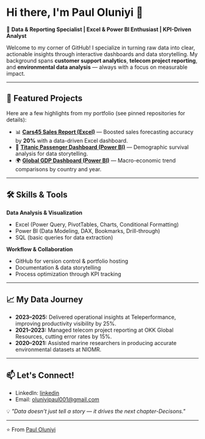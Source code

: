 # Hi there, I'm Paul Oluniyi 👋

🎯 **Data & Reporting Specialist | Excel & Power BI Enthusiast | KPI-Driven Analyst**

Welcome to my corner of GitHub! I specialize in turning raw data into clear, actionable insights through interactive dashboards and data storytelling. My background spans **customer support analytics**, **telecom project reporting**, and **environmental data analysis** — always with a focus on measurable impact.

---

## 🚀 Featured Projects
Here are a few highlights from my portfolio (see pinned repositories for details):

- 📊 **[Cars45 Sales Report (Excel)](https://github.com/your-username/data-portfolio/tree/main/Excel/Cars45-Sales-Report)** — Boosted sales forecasting accuracy by **20%** with a data-driven Excel dashboard.
- 🚢 **[Titanic Passenger Dashboard (Power BI)](https://github.com/your-username/data-portfolio/tree/main/PowerBI/Titanic-Dashboard)** — Demographic survival analysis for data storytelling.
- 🌍 **[Global GDP Dashboard (Power BI)](https://github.com/your-username/data-portfolio/tree/main/PowerBI/GDP-Dashboard)** — Macro-economic trend comparisons by country and year.

---

## 🛠️ Skills & Tools
**Data Analysis & Visualization**
- Excel (Power Query, PivotTables, Charts, Conditional Formatting)
- Power BI (Data Modeling, DAX, Bookmarks, Drill-through)
- SQL (basic queries for data extraction)

**Workflow & Collaboration**
- GitHub for version control & portfolio hosting
- Documentation & data storytelling
- Process optimization through KPI tracking

---

## 📈 My Data Journey
- **2023–2025:** Delivered operational insights at Teleperformance, improving productivity visibility by 25%.
- **2021–2023:** Managed telecom project reporting at OKK Global Resources, cutting error rates by 15%.
- **2020–2021:** Assisted marine researchers in producing accurate environmental datasets at NIOMR.

---

## 📫 Let's Connect!
- LinkedIn: [linkedin](https://linkedin.com/in/paul-wale-oluniyi)
- Email: oluniyipaul001@gmail.com

💡 *"Data doesn’t just tell a story — it drives the next chapter-Decisons."*

---

⭐️ From [Paul Oluniyi](https://github.com/Paul-Analyst)

